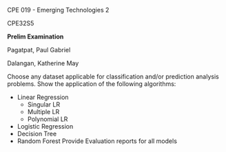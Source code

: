 CPE 019 - Emerging Technologies 2

CPE32S5

**Prelim Examination**

Pagatpat, Paul Gabriel

Dalangan, Katherine May

Choose any dataset applicable for classification and/or prediction analysis problems.
Show the application of the following algorithms:
  - Linear Regression
    - Singular LR
    - Multiple LR
    - Polynomial LR
  - Logistic Regression
  - Decision Tree
  - Random Forest 
Provide Evaluation reports for all models

